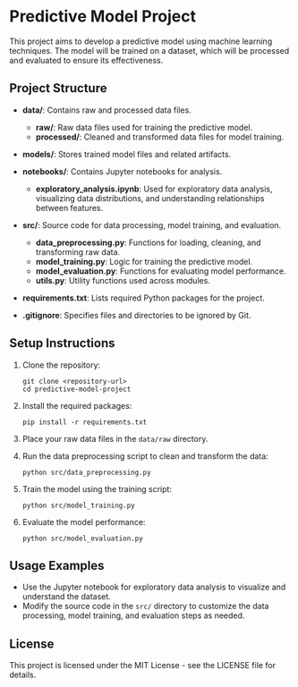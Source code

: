 # Predictive Model Project

This project aims to develop a predictive model using machine learning techniques. The model will be trained on a dataset, which will be processed and evaluated to ensure its effectiveness.

## Project Structure

- **data/**: Contains raw and processed data files.
  - **raw/**: Raw data files used for training the predictive model.
  - **processed/**: Cleaned and transformed data files for model training.
  
- **models/**: Stores trained model files and related artifacts.

- **notebooks/**: Contains Jupyter notebooks for analysis.
  - **exploratory_analysis.ipynb**: Used for exploratory data analysis, visualizing data distributions, and understanding relationships between features.

- **src/**: Source code for data processing, model training, and evaluation.
  - **data_preprocessing.py**: Functions for loading, cleaning, and transforming raw data.
  - **model_training.py**: Logic for training the predictive model.
  - **model_evaluation.py**: Functions for evaluating model performance.
  - **utils.py**: Utility functions used across modules.

- **requirements.txt**: Lists required Python packages for the project.

- **.gitignore**: Specifies files and directories to be ignored by Git.

## Setup Instructions

1. Clone the repository:
   ```
   git clone <repository-url>
   cd predictive-model-project
   ```

2. Install the required packages:
   ```
   pip install -r requirements.txt
   ```

3. Place your raw data files in the `data/raw` directory.

4. Run the data preprocessing script to clean and transform the data:
   ```
   python src/data_preprocessing.py
   ```

5. Train the model using the training script:
   ```
   python src/model_training.py
   ```

6. Evaluate the model performance:
   ```
   python src/model_evaluation.py
   ```

## Usage Examples

- Use the Jupyter notebook for exploratory data analysis to visualize and understand the dataset.
- Modify the source code in the `src/` directory to customize the data processing, model training, and evaluation steps as needed.

## License

This project is licensed under the MIT License - see the LICENSE file for details.